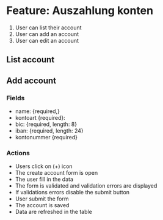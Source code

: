 # Feature: Auszahlung konten

1. User can list their account
1. User can add an account
1. User can edit an account


## List account


## Add account

### Fields

* name: {required,}
* kontoart {required}: 
* bic: {required, length: 8}
* iban: {required, length: 24}
* kontonummer {required}

### Actions

* Users click on (+) icon
* The create account form is open
* The user fill in the data
* The form is validated and validation errors are displayed
* If validations errors disable the submit button
* User submit the form
* The account is saved
* Data are refreshed in the table
